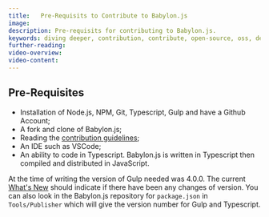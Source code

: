```yaml
---
title:   Pre-Requisits to Contribute to Babylon.js
image:
description: Pre-requisits for contributing to Babylon.js.
keywords: diving deeper, contribution, contribute, open-source, oss, develop
further-reading:
video-overview:
video-content:
---
```


## Pre-Requisites

- Installation of Node.js, NPM, Git, Typescript, Gulp and have a Github Account;
- A fork and clone of Babylon.js;
- Reading the [contribution guidelines](https://github.com/BabylonJS/Babylon.js/blob/master/contributing.md);
- An IDE such as VSCode;
- An ability to code in Typescript. Babylon.js is written in Typescript then compiled and distributed in JavaScript.

At the time of writing the version of Gulp needed was 4.0.0. The current [What's New](/whats-new) should indicate if there have been any changes of version. You can also look in the Babylon.js repository for `package.json` in `Tools/Publisher` which will give the version number for Gulp and Typescript.